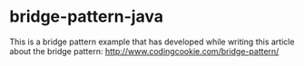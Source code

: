 # bridge-pattern-java

This is a bridge pattern example that has developed while writing this article about the bridge pattern: http://www.codingcookie.com/bridge-pattern/
